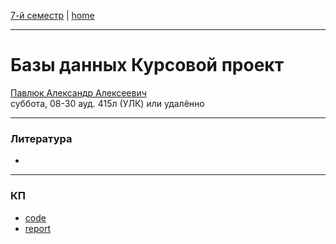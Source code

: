 [7-й семестр](../2021_2022_7_sem.md) | [home](../README.md)
____________________________________
# Базы данных Курсовой проект
[Павлюк Александр Алексеевич](https://www.linkedin.com/in/alexander-pavlyuk-a1695664/) \
суббота, 08-30 ауд. 415л (УЛК) или удалённо
____________________________________
### Литература

* 
____________________________________
### КП

* [code](https://github.com/dKosarevsky/db_cp)
* [report](https://github.com/dKosarevsky/iu7/blob/master/7sem/db_cp.md)
